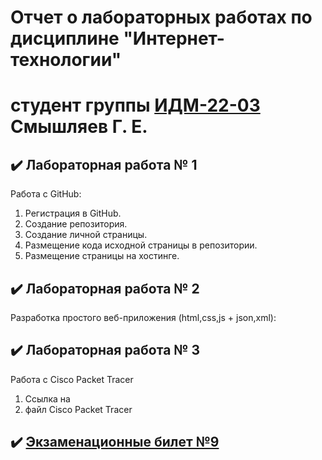 # Отчет о лабораторных работах по дисциплине "Интернет-технологии"
# студент группы [ИДМ-22-03]() Смышляев Г. Е.
## ✔️ Лабораторная работа № 1
Работа с GitHub: 
1. Регистрация в GitHub.
2. Создание репозитория.
3. Создание личной страницы.
4. Размещение кода исходной страницы в репозитории.
5. Размещение страницы на хостинге.


## ✔️ Лабораторная работа № 2
Разработка простого веб-приложения (html,css,js + json,xml):


## ✔️ Лабораторная работа № 3
Работа с Cisco Packet Tracer
1. Ссылка на
2.  файл Cisco Packet Tracer
## ✔️ [Экзаменационные билет №9](https://github.com/stankin/inet-2022/wiki/exam09)
